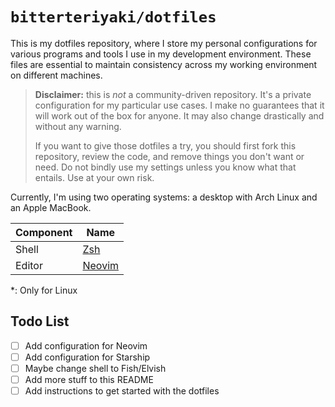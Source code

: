 # `bitterteriyaki/dotfiles`

This is my dotfiles repository, where I store my personal configurations for
various programs and tools I use in my development environment. These files are
essential to maintain consistency across my working environment on different
machines.

> **Disclaimer:** this is *not* a community-driven repository. It's a private
> configuration for my particular use cases. I make no guarantees that it will
> work out of the box for anyone. It may also change drastically and without
> any warning.
>
> If you want to give those dotfiles a try, you should first fork this
> repository, review the code, and remove things you don't want or need. Do not
> bindly use my settings unless you know what that entails. Use at your own
> risk.

Currently, I'm using two operating systems: a desktop with Arch Linux and an
Apple MacBook.

| Component           | Name                                            |
| ------------------- | ----------------------------------------------- |
| Shell               | [Zsh](https://github.com/zsh-users/zsh)         |
| Editor              | [Neovim](https://github.com/neovim/neovim)      |

\*: Only for Linux

## Todo List

- [ ] Add configuration for Neovim
- [ ] Add configuration for Starship
- [ ] Maybe change shell to Fish/Elvish
- [ ] Add more stuff to this README
- [ ] Add instructions to get started with the dotfiles

